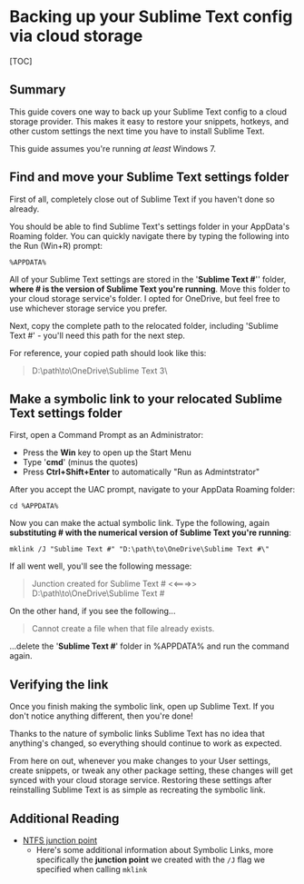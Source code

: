 Backing up your Sublime Text config via cloud storage
==========================

[TOC]

## Summary

This guide covers one way to back up your Sublime Text config to a cloud storage provider. This makes it easy to restore your snippets, hotkeys, and other custom settings the next time you have to install Sublime Text.

This guide assumes you're running _at least_ Windows 7.

## Find and move your Sublime Text settings folder

First of all, completely close out of Sublime Text if you haven't done so already.

You should be able to find Sublime Text's settings folder in your AppData's Roaming folder. You can quickly navigate there by typing the following into the Run (Win+R) prompt:

	%APPDATA%

All of your Sublime Text settings are stored in the '**Sublime Text #**'' folder, **where # is the version of Sublime Text you're running**. Move this folder to your cloud storage service's folder. I opted for OneDrive, but feel free to use whichever storage service you prefer.

Next, copy the complete path to the relocated folder, including 'Sublime Text #' - you'll need this path for the next step.

For reference, your copied path should look like this:

> D:\path\to\OneDrive\Sublime Text 3\

## Make a symbolic link to your relocated Sublime Text settings folder

First, open a Command Prompt as an Administrator:

- Press the **Win** key to open up the Start Menu
- Type '**cmd**' (minus the quotes)
- Press **Ctrl+Shift+Enter** to automatically "Run as Admintstrator"

After you accept the UAC prompt, navigate to your AppData Roaming folder:

	cd %APPDATA%

Now you can make the actual symbolic link. Type the following, again **substituting # with the numerical version of Sublime Text you're running**:

	mklink /J "Sublime Text #" "D:\path\to\OneDrive\Sublime Text #\"

If all went well, you'll see the following message:

> Junction created for Sublime Text # <<===>> D:\path\to\OneDrive\Sublime Text #

On the other hand, if you see the following...

> Cannot create a file when that file already exists.

...delete the '**Sublime Text #**' folder in %APPDATA% and run the command again.

## Verifying the link

Once you finish making the symbolic link, open up Sublime Text. If you don't notice anything different, then you're done!

Thanks to the nature of symbolic links Sublime Text has no idea that anything's changed, so everything should continue to work as expected.

From here on out, whenever you make changes to your User settings, create snippets, or tweak any other package setting, these changes will get synced with your cloud storage service. Restoring these settings after reinstalling Sublime Text is as simple as recreating the symbolic link.

## Additional Reading

- [NTFS junction point](https://en.wikipedia.org/wiki/NTFS_junction_point)
	- Here's some additional information about Symbolic Links, more specifically the **junction point** we created with the `/J` flag we specified when calling `mklink`